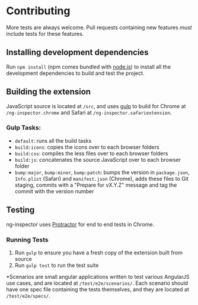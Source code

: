 # Contributing

More tests are always welcome. Pull requests containing new features _must_ include tests for these features.

## Installing development dependencies

Run `npm install` (npm comes bundled with [node.js](http://nodejs.org)) to install all the development dependencies to build and test the project.

## Building the extension

JavaScript source is located at `/src`, and uses [gulp](http://gulpjs.com) to build for Chrome at `/ng-inspector.chrome` and Safari at `/ng-inspector.safariextension`.

### Gulp Tasks:

- `default`: runs all the build tasks
- `build:icons`: copies the icons over to each browser folders
- `build:css`: compiles the less files over to each browser folders
- `build:js`: concatenates the source JavaScript over to each browser folder
- `bump:major`, `bump:minor`, `bump:patch`: bumps the version in `package.json`, `Info.plist` (Safari) and `manifest.json` (Chrome), adds these files to Git staging, commits with a "Prepare for vX.Y.Z" message and tag the commit with the version number

## Testing

ng-inspector uses [Protractor](https://github.com/angular/protractor) for end to end tests in Chrome. 

### Running Tests

1. Run `gulp` to ensure you have a fresh copy of the extension built from source
2. Run `gulp test` to run the test suite


*Scenarios are small angular applications written to test various AngularJS use cases, and are located at `/test/e2e/scenarios/`. Each scenario should have one spec file containing the tests themselves, and they are located at `/test/e2e/specs/`.